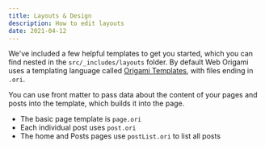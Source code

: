 ```yaml
---
title: Layouts & Design
description: How to edit layouts
date: 2021-04-12
---
```


We've included a few helpful templates to get you started, which you can find nested in the `src/_includes/layouts` folder. By default Web Origami uses a templating language called [Origami Templates](https://weborigami.org/framework/templates.html), with files ending in `.ori`.

You can use front matter to pass data about the content of your pages and posts into the template, which builds it into the page.

- The basic page template is `page.ori`
- Each individual post uses `post.ori`
- The home and Posts pages use `postList.ori` to list all posts
